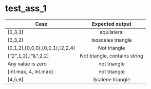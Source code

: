
# test_ass_1




| Case          | Expected output |
| ---------- |:---------: | 
| [3,3,3]       | equilateral |
| [3,3,2]   | Isosceles triangle |  
| [0,1,2],[0,0,0],[0,0,1],[2,2,4] | Not triangle      |  
| [“2”,1,2],[“&”,2,2] | Not triangle, contains string      | 
| Any value is zero | not triangle    |   
| [int.max, 4, int.max]| not triangle      |  
| [4,5,6] | Scalene triangle |





